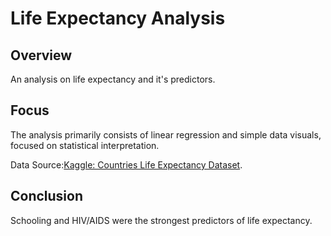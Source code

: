 # Life Expectancy Analysis

## Overview

An analysis on life expectancy and it's predictors. 

## Focus

The analysis primarily consists of linear regression and simple data visuals, focused on statistical interpretation.  

Data Source:[Kaggle: Countries Life Expectancy Dataset](https://www.kaggle.com/datasets/amirhosseinmirzaie/countries-life-expectancy?resource=download).

## Conclusion
Schooling and HIV/AIDS were the strongest predictors of life expectancy. 